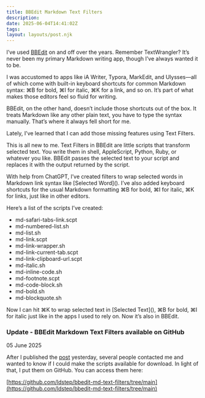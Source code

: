 ```yaml
---
title: BBEdit Markdown Text Filters
description:
date: 2025-06-04T14:41:02Z
tags:
layout: layouts/post.njk
---
```


I’ve used [BBEdit](https://www.barebones.com/products/bbedit/) on and off over the years. Remember TextWrangler? It’s never been my primary Markdown writing app, though I’ve always wanted it to be.

I was accustomed to apps like iA Writer, Typora, MarkEdit, and Ulysses—all of which come with built-in keyboard shortcuts for common Markdown syntax: ⌘B for bold, ⌘I for italic, ⌘K for a link, and so on. It’s part of what makes those editors feel so fluid for writing.

BBEdit, on the other hand, doesn’t include those shortcuts out of the box. It treats Markdown like any other plain text, you have to type the syntax manually. That’s where it always fell short for me.

Lately, I’ve learned that I can add those missing features using Text Filters.

This is all new to me. Text Filters in BBEdit are little scripts that transform selected text. You write them in shell, AppleScript, Python, Ruby, or whatever you like. BBEdit passes the selected text to your script and replaces it with the output returned by the script.

With help from ChatGPT, I’ve created filters to wrap selected words in Markdown link syntax like \[Selected Word](). I’ve also added keyboard shortcuts for the usual Markdown formatting ⌘B for bold, ⌘I for italic, ⌘K for links, just like in other editors.

Here’s a list of the scripts I’ve created:

-  md-safari-tabs-link.scpt
-  md-numbered-list.sh
-  md-list.sh
-  md-link.scpt
-  md-link-wrapper.sh
-  md-link-current-tab.scpt
-  md-link-clipboard-url.scpt
-  md-italic.sh
-  md-inline-code.sh
-  md-footnote.scpt
-  md-code-block.sh
-  md-bold.sh
-  md-blockquote.sh

Now I can hit ⌘K to wrap selected text in \[Selected Text](), ⌘B for bold, ⌘I for italic just like in the apps I used to rely on. Now it’s also in BBEdit.

### Update - BBEdit Markdown Text Filters available on GitHub

05 June 2025

After I published the [post](https://ldstephens.net/blog/bbedit-markdown-text-filters/) yesterday, several people contacted me and wanted to know if I could make the scripts available for download. In light of that, I put them on GitHub. You can access them here:

[https://github.com/ldstep/bbedit-md-text-filters/tree/main](https://github.com/ldstep/bbedit-md-text-filters/tree/main)
